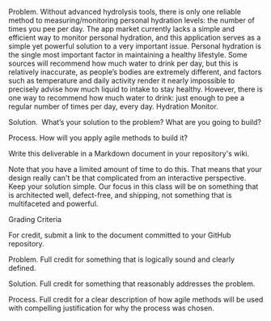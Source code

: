 Problem. Without advanced hydrolysis tools, there is only one reliable method to measuring/monitoring personal hydration levels: the number of times you pee per day. The app market currently lacks a simple and efficient way to monitor personal hydration, and this application serves as a simple yet powerful solution to a very important issue. Personal hydration is the single most important factor in maintaining a healthy lifestyle. Some sources will recommend how much water to drink per day, but this is relatively inaccurate, as people’s bodies are extremely different, and factors such as temperature and daily activity render it nearly impossible to precisely advise how much liquid to intake to stay healthy. However, there is one way to recommend how much water to drink: just enough to pee a regular number of times per day, every day. Hydration Monitor.

Solution.  What’s your solution to the problem? What are you going to build?

Process. How will you apply agile methods to build it? 

Write this deliverable in a Markdown document in your repository's wiki.

Note that you have a limited amount of time to do this. That means that your design really can't be that complicated from an interactive perspective. Keep your solution simple. Our focus in this class will be on something that is architected well, defect-free, and shipping, not something that is multifaceted and powerful.

Grading Criteria

For credit, submit a link to the document committed to your GitHub repository.

Problem. Full credit for something that is logically sound and clearly defined.

Solution. Full credit for something that reasonably addresses the problem. 

Process. Full credit for a clear description of how agile methods will be used with compelling justification for why the process was chosen. 
